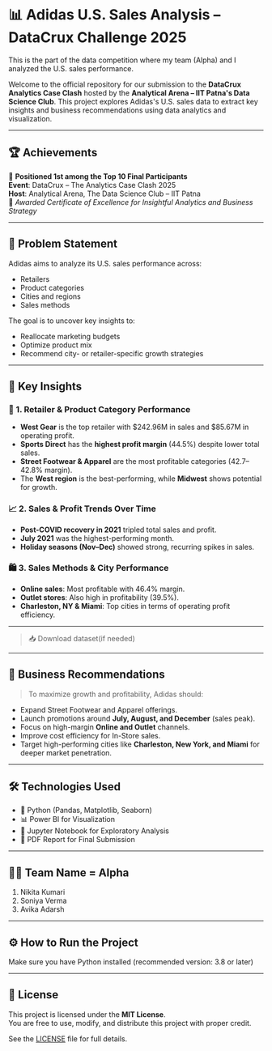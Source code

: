 # 📊 Adidas U.S. Sales Analysis – DataCrux Challenge 2025
This is the part of the data competition where my team (Alpha) and I analyzed the U.S. sales performance.

Welcome to the official repository for our submission to the **DataCrux Analytics Case Clash** hosted by the **Analytical Arena – IIT Patna's Data Science Club**. This project explores Adidas's U.S. sales data to extract key insights and business recommendations using data analytics and visualization.

---

## 🏆 Achievements

🥇 **Positioned 1st among the Top 10 Final Participants**  
**Event**: DataCrux – The Analytics Case Clash 2025  
**Host**: Analytical Arena, The Data Science Club – IIT Patna  
🏅 *Awarded Certificate of Excellence for Insightful Analytics and Business Strategy*

---

## 📌 Problem Statement

Adidas aims to analyze its U.S. sales performance across:
- Retailers
- Product categories
- Cities and regions
- Sales methods

The goal is to uncover key insights to:
- Reallocate marketing budgets
- Optimize product mix
- Recommend city- or retailer-specific growth strategies

---

## 🧠 Key Insights

### 🥇 1. Retailer & Product Category Performance
- **West Gear** is the top retailer with $242.96M in sales and $85.67M in operating profit.
- **Sports Direct** has the **highest profit margin** (44.5%) despite lower total sales.
- **Street Footwear & Apparel** are the most profitable categories (42.7–42.8% margin).
- The **West region** is the best-performing, while **Midwest** shows potential for growth.

### 📈 2. Sales & Profit Trends Over Time
- **Post-COVID recovery in 2021** tripled total sales and profit.
- **July 2021** was the highest-performing month.
- **Holiday seasons (Nov–Dec)** showed strong, recurring spikes in sales.

### 🛍️ 3. Sales Methods & City Performance
- **Online sales**: Most profitable with 46.4% margin.
- **Outlet stores**: Also high in profitability (39.5%).
- **Charleston, NY & Miami**: Top cities in terms of operating profit efficiency.

---

> 📥 Download dataset(if needed)

---

## 💼 Business Recommendations

> To maximize growth and profitability, Adidas should:
- Expand Street Footwear and Apparel offerings.
- Launch promotions around **July, August, and December** (sales peak).
- Focus on high-margin **Online and Outlet** channels.
- Improve cost efficiency for In-Store sales.
- Target high-performing cities like **Charleston, New York, and Miami** for deeper market penetration.

---

## 🛠️ Technologies Used

- 🐍 Python (Pandas, Matplotlib, Seaborn)
- 📊 Power BI for Visualization
- 📁 Jupyter Notebook for Exploratory Analysis
- 📄 PDF Report for Final Submission

---

## 👩‍💼 Team Name = Alpha

1. Nikita Kumari
2. Soniya Verma
3. Avika Adarsh

---

## ⚙️ How to Run the Project

Make sure you have Python installed (recommended version: 3.8 or later)

---

## 🔐 License

This project is licensed under the **MIT License**.  
You are free to use, modify, and distribute this project with proper credit.

See the [LICENSE](./LICENSE) file for full details.
